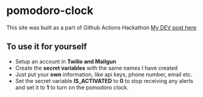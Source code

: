 # pomodoro-clock

This site was built as a part of Github Actions Hackathon [My DEV post here](https://dev.to/aishikamidder05/build-a-pomodoro-clock-using-github-actions-3fme)

## To use it for yourself

- Setup an account in **Twilio and Mailgun** 
- Create the **secret variables** with the same names I have created 
- Just put your **own** information, like api keys, phone number, email etc. 
- Set the secret variable **IS_ACTIVATED** to **0** to stop receiving any alerts and set it to **1** to turn on the pomodoro clock.
